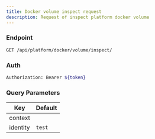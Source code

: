 ```yaml
---
title: Docker volume inspect request
description: Request of inspect platform docker volume
---
```


### Endpoint

```bash
GET /api/platform/docker/volume/inspect/
```

### Auth

```bash
Authorization: Bearer ${token}
```

### Query Parameters

| Key | Default |
|-----|---------|
| context |  |
| identity | `test` |

